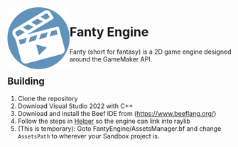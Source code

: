 <img align="left" src="Branding/icon_circle.png" width="140px"/>
<h1>Fanty Engine</h1>

Fanty (short for fantasy) is a 2D game engine designed around the GameMaker API.

## Building
1. Clone the repository
2. Download Visual Studio 2022 with C++
3. Download and install the Beef IDE from (https://www.beeflang.org/)
4. Follow the steps in [Helper](https://github.com/Starpelly/Fanty/tree/main/FantyEngine/Helper) so the engine can link into raylib
5. (This is temporary): Goto FantyEngine/AssetsManager.bf and change `AssetsPath` to wherever your Sandbox project is.
